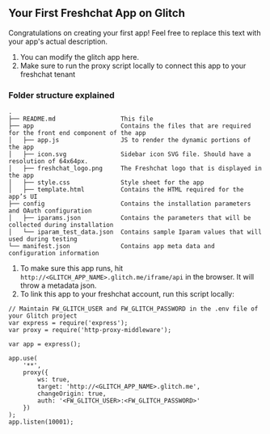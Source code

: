 ## Your First Freshchat App on Glitch

Congratulations on creating your first app! Feel free to replace this text with your app's actual description.

1. You can modify the glitch app here. 
2. Make sure to run the proxy script locally to connect this app to your freshchat tenant


### Folder structure explained

    .
    ├── README.md                  This file
    ├── app                        Contains the files that are required for the front end component of the app
    │   ├── app.js                 JS to render the dynamic portions of the app
    │   ├── icon.svg               Sidebar icon SVG file. Should have a resolution of 64x64px.
    │   ├── freshchat_logo.png     The Freshchat logo that is displayed in the app
    │   ├── style.css              Style sheet for the app
    │   ├── template.html          Contains the HTML required for the app’s UI
    ├── config                     Contains the installation parameters and OAuth configuration
    │   ├── iparams.json           Contains the parameters that will be collected during installation
    │   └── iparam_test_data.json  Contains sample Iparam values that will used during testing
    └── manifest.json              Contains app meta data and configuration information
    
1. To make sure this app runs, hit `http://<GLITCH_APP_NAME>.glitch.me/iframe/api` in the browser. It will throw a metadata json.        
2. To link this app to your freshchat account, run this script locally: 

```
// Maintain FW_GLITCH_USER and FW_GLITCH_PASSWORD in the .env file of your Glitch project
var express = require('express');
var proxy = require('http-proxy-middleware');

var app = express();

app.use(
    '**',
    proxy({
        ws: true,
        target: 'http://<GLITCH_APP_NAME>.glitch.me',
        changeOrigin: true,
        auth: '<FW_GLITCH_USER>:<FW_GLITCH_PASSWORD>'
    })
);
app.listen(10001);

```